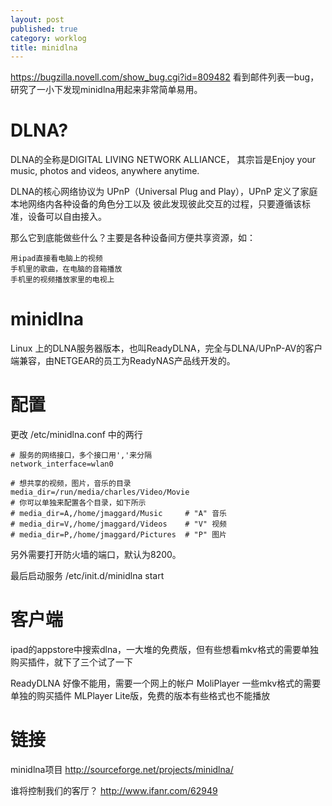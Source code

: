 ```yaml
---
layout: post
published: true
category: worklog
title: minidlna
---
```


<https://bugzilla.novell.com/show_bug.cgi?id=809482>
看到邮件列表一bug，研究了一小下发现minidlna用起来非常简单易用。

DLNA?
===
DLNA的全称是DIGITAL LIVING NETWORK ALLIANCE， 其宗旨是Enjoy your music, photos and videos, anywhere anytime.

DLNA的核心网络协议为 UPnP（Universal Plug and Play），UPnP 定义了家庭本地网络内各种设备的角色分工以及
彼此发现彼此交互的过程，只要遵循该标准，设备可以自由接入。

那么它到底能做些什么？主要是各种设备间方便共享资源，如：

	用ipad直接看电脑上的视频
	手机里的歌曲，在电脑的音箱播放
	手机里的视频播放家里的电视上

minidlna
===
Linux 上的DLNA服务器版本，也叫ReadyDLNA，完全与DLNA/UPnP-AV的客户端兼容，由NETGEAR的员工为ReadyNAS产品线开发的。

配置
===
更改 /etc/minidlna.conf 中的两行

	# 服务的网络接口，多个接口用','来分隔
	network_interface=wlan0

	# 想共享的视频，图片，音乐的目录
	media_dir=/run/media/charles/Video/Movie
	# 你可以单独来配置各个目录，如下所示
	# media_dir=A,/home/jmaggard/Music     # "A" 音乐 
	# media_dir=V,/home/jmaggard/Videos    # "V" 视频
	# media_dir=P,/home/jmaggard/Pictures  # "P" 图片

另外需要打开防火墙的端口，默认为8200。

最后启动服务 /etc/init.d/minidlna start

客户端
===
ipad的appstore中搜索dlna，一大堆的免费版，但有些想看mkv格式的需要单独购买插件，就下了三个试了一下

ReadyDLNA 好像不能用，需要一个网上的帐户
MoliPlayer 一些mkv格式的需要单独的购买插件
MLPlayer Lite版，免费的版本有些格式也不能播放

链接
===
minidlna项目
<http://sourceforge.net/projects/minidlna/>

谁将控制我们的客厅？
<http://www.ifanr.com/62949>
